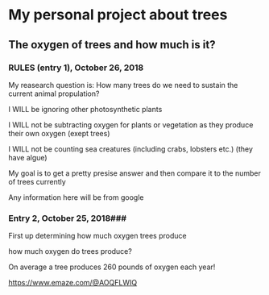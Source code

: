 # My personal project about trees #

## The oxygen of trees and how much is it? ##

### RULES (entry 1), October 26, 2018 ###

My reasearch question is: How many trees do we need to sustain the current animal propulation?

I WILL be ignoring other photosynthetic plants

I WILL not be subtracting oxygen for plants or vegetation as they produce their own oxygen (exept trees)

I WILL not be counting sea creatures (including crabs, lobsters etc.) (they have algue)

My goal is to get a pretty presise answer and then compare it to the number of trees currently

Any information here will be from google 

### Entry 2, October 25, 2018###

First up determining how much oxygen trees produce 

how much oxygen do trees produce? 

On average a tree produces 260 pounds of oxygen each year!

https://www.emaze.com/@AOQFLWIQ
